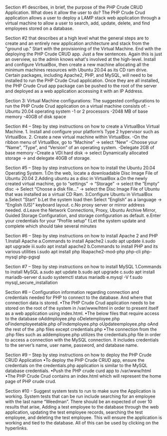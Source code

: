 Section #1 describes, in brief, the purpose of the PHP Crude CRUD Application.  What does it allow the user to do?
	The PHP Crude Crud application allows a user to deploy a LAMP stack web application through a virtual machine to allow a user to search, add, update, delete, and find employees stored on a database.

Section #2 that describes at a high level what the general steps are to create and an entirely new application architecture and stack from the "ground up."  Start with the provisioning of the Virtual Machine.  End with the deploying the PHP Crude CRUD app.  Just a few sentences.  Again this is just an overview, so the admin knows what's involved at the high-level.
	Install and configure VirtualBox, then create a new machine allocating all the minimum machines resources with Ubuntu 20.04 as its CD ram drive. Certain packages, including Apache2, PHP, and MySQL, will need to be installed to run the PHP Crude Crud application. Once they are all installed, the PHP Crude Crud app package can be pushed to the root of the server and deployed as a web application accessing it with an IP Address. 
	
Section 3: Virtual Machine configurations: The suggested configurations to run the PHP Crude Crud application on a virtual machine consists of:
	-Ubuntu 20.04 operating system
	-1 or 2 processors
	-2048 MB of base memory
	-40GB of disk space

Section #4 – Step by step instructions on how to create a VirtualBox Virtual Machine.
	1. Install and configure your platform’s Type 2 hypervisor such as VirtualBox.
	2. Create a new virtual machine within VirtualBox.
		-On the ribbon menu of VirtualBox, go to “Machine” -> select “New”
		-Choose your “Name”, “Type”, and “Version” of an operating system.
		-Delegate 2GB of base memory
		-Create a VDI hard disk -> select Dynamically allocated storage -> and delegate 40GB of storage.

Section #5 – Step by step instructions on how to install the Ubuntu 20.04 Operating System.
	1.On the web, locate a downloadable Disc Image File of Ubuntu 20.04
	2.Adding ubuntu as a disc in VirtualBox
		a.On the newly created virtual machine, go to “settings” -> “Storage” -> select the “Empty” disc -> Select “Choose a disk file…” -> select the Disc Image File of Ubuntu that was installed as a virtual CD Ram.
	3.Configure Ubuntu in VirtualBox
		a.Select “Start”
		b.Let the system load then Select “English” as a language -> “English (US)” keyboard layout.
		c.No proxy server or mirror address needed.
		d.Leave the Network Connections, Proxy, Ubuntu Archive Mirror, Guided Storage Configuration, and storage configuration as default.
		e.Enter your credentials for your “Profile setup”
		f.Let the system update and complete which should take several minutes

Section #6 – Step by step instructions on how to install Apache 2 and PHP
	1.Install Apache
		a.Commands to install Apache2
			i.sudo apt update
			ii.sudo apt upgrade
			iii.sudo apt install apache2
		b.Commands to install PHP and its various utilities
			i.sudo apt install php libapache2-mod-php php-cli php-mysql php-pgsql

Section #7 – Step by step instructions on how to install MySQL
	1.Commands to install MySQL
		a.sudo apt update
		b.sudo apt upgrade
		c.sudo apt install mariadb-server
		d.sudo systemctl status mariadb
		e.mysql -V
		f.sudo mysql_secure_installation     

Section #8 – Configuration information regarding connection and credentials needed for PHP to connect to the database.  And where that connection data is stored.
	•The PHP Crude Crud application needs to be stored on the root of the system in /var/www/html in order to present itself as a web application using index.html.
	•The below files that require access to the database
		oAddmployee.php
		oDeletemployee.php
		oFindemployeetable.php
		oFindemployee.php
		oUpdateemployee.php
		oAnd the rest of the .php files except credentials.php
	•The connection from the .php files such as addemployee.php utilizes the credentials.php file in order to access a connection with the MySQL connection. It includes credentials to the server’s name, user name, password, and database name. 

Section #9 – Step by step instructions on how to deploy the PHP Crude CRUD Application
	•To deploy the PHP Crude CRUD app, ensure the credentials on the credentials.php application is similar to the MySQL database credentials.
	•Push the PHP crude curd app to /var/www/html
	•The PHP Crude Crud contains an index.html which will represent the home page of PHP crude crud.

Section #10 - Suggest system tests to run to make sure the Application is working.
	System tests that can be run include searching for an employee with the last name “Weedman”. There should be an expected of over 10 results that arise,
Adding a test employee to the database through the web application, updating the test employee records, searching the test employee, and deleting the test employee. This will ensure the application is working and tied to the database. All of this can be used by clicking on the hyperlinks. 
